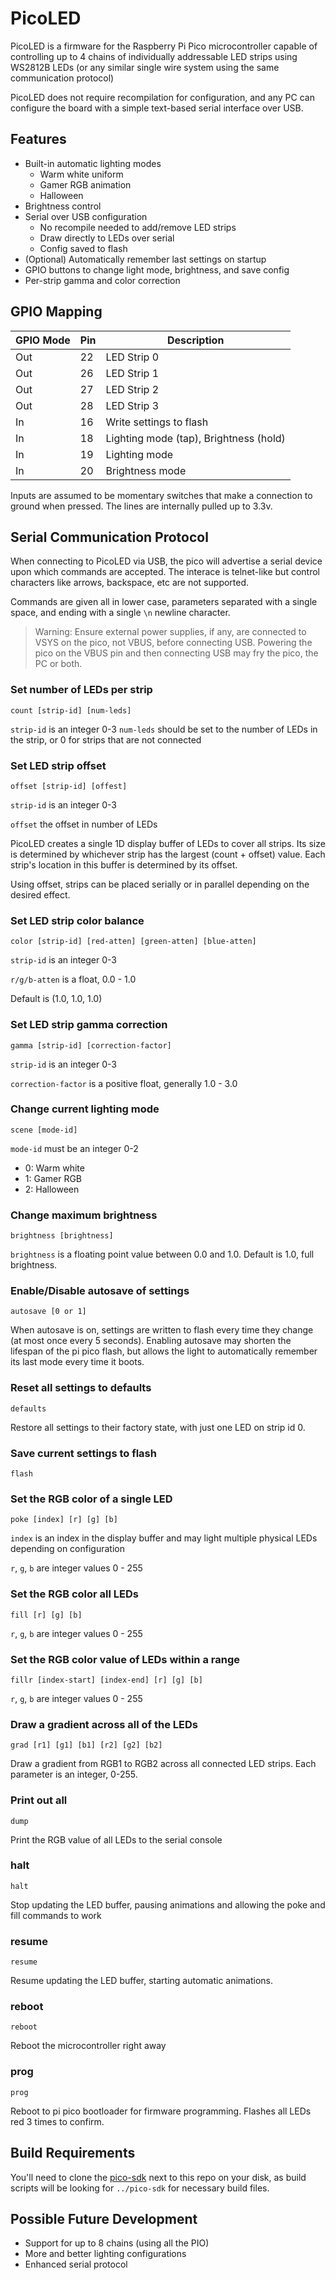 # PicoLED
PicoLED is a firmware for the Raspberry Pi Pico microcontroller capable of
controlling up to 4 chains of individually addressable LED strips using WS2812B 
LEDs (or any similar single wire system using the same communication protocol)

PicoLED does not require recompilation for configuration, and any PC can configure
the board with a simple text-based serial interface over USB.

## Features
- Built-in automatic lighting modes
  - Warm white uniform
  - Gamer RGB animation
  - Halloween
- Brightness control
- Serial over USB configuration
  - No recompile needed to add/remove LED strips
  - Draw directly to LEDs over serial
  - Config saved to flash
- (Optional) Automatically remember last settings on startup
- GPIO buttons to change light mode, brightness, and save config
- Per-strip gamma and color correction

## GPIO Mapping 

GPIO Mode | Pin | Description
-------|----------|-------------
Out | 22 | LED Strip 0
Out | 26 | LED Strip 1
Out | 27 | LED Strip 2
Out | 28 | LED Strip 3
In  | 16 | Write settings to flash
In  | 18 | Lighting mode (tap), Brightness (hold)
In  | 19 | Lighting mode
In  | 20 | Brightness mode

Inputs are assumed to be momentary switches that make a connection to ground when pressed. The lines are internally pulled up to 3.3v.

## Serial Communication Protocol

When connecting to PicoLED via USB, the pico will advertise a serial device upon which commands are accepted. The interace is telnet-like but control characters like arrows, backspace, etc are not supported.

Commands are given all in lower case, parameters separated with a single space, and ending with a single `\n` newline character.

> Warning: Ensure external power supplies, if any, are connected to VSYS on the pico, not VBUS, before connecting USB. Powering the pico on the VBUS pin and then connecting USB may fry the pico, the PC or both.

### Set number of LEDs per strip
`count [strip-id] [num-leds]`

`strip-id` is an integer 0-3
`num-leds` should be set to the number of LEDs in the strip, or 0 for strips that are not connected

### Set LED strip offset
`offset [strip-id] [offest]`

`strip-id` is an integer 0-3

`offset` the offset in number of LEDs

PicoLED creates a single 1D display buffer of LEDs to cover all strips. Its size is determined by whichever strip has the largest (count + offset) value. Each strip's location in this buffer is determined by its offset.

Using offset, strips can be placed serially or in parallel depending on the desired effect.

### Set LED strip color balance
`color [strip-id] [red-atten] [green-atten] [blue-atten]`

`strip-id` is an integer 0-3

`r/g/b-atten` is a float, 0.0 - 1.0

Default is (1.0, 1.0, 1.0)

### Set LED strip gamma correction
`gamma [strip-id] [correction-factor]`

`strip-id` is an integer 0-3

`correction-factor` is a positive float, generally 1.0 - 3.0

### Change current lighting mode
`scene [mode-id]`

`mode-id` must be an integer 0-2
- 0: Warm white
- 1: Gamer RGB
- 2: Halloween

### Change maximum brightness
`brightness [brightness]`

`brightness` is a floating point value between 0.0 and 1.0. Default is 1.0, full brightness.

### Enable/Disable autosave of settings
`autosave [0 or 1]`

When autosave is on, settings are written to flash every time they change (at most once every 5 seconds). Enabling autosave may shorten the lifespan of the pi pico flash, but allows the light to automatically remember its last mode every time it boots.

### Reset all settings to defaults
`defaults`

Restore all settings to their factory state, with just one LED on strip id 0.

### Save current settings to flash
`flash`

### Set the RGB color of a single LED
`poke [index] [r] [g] [b]`

`index` is an index in the display buffer and may light multiple physical LEDs depending on configuration

`r`, `g`, `b` are integer values 0 - 255

### Set the RGB color all LEDs
`fill [r] [g] [b]`

`r`, `g`, `b` are integer values 0 - 255

### Set the RGB color value of LEDs within a range
`fillr [index-start] [index-end] [r] [g] [b]`

`r`, `g`, `b` are integer values 0 - 255

### Draw a gradient across all of the LEDs
`grad [r1] [g1] [b1] [r2] [g2] [b2]`

Draw a gradient from RGB1 to RGB2 across all connected LED strips. Each parameter is an integer, 0-255.

### Print out all 
`dump`

Print the RGB value of all LEDs to the serial console

### halt
`halt`

Stop updating the LED buffer, pausing animations and allowing the poke and fill commands to work

### resume
`resume`

Resume updating the LED buffer, starting automatic animations.

### reboot
`reboot`

Reboot the microcontroller right away

### prog
`prog`

Reboot to pi pico bootloader for firmware programming. Flashes all LEDs red 3 times to confirm.

## Build Requirements
You'll need to clone the [pico-sdk](https://github.com/raspberrypi/pico-sdk) next to this repo on your disk, as build scripts will be looking for `../pico-sdk` for necessary build files.

## Possible Future Development
- Support for up to 8 chains (using all the PIO)
- More and better lighting configurations
- Enhanced serial protocol
